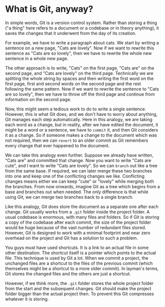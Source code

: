 # What is Git, anyway?
In simple words, Git is a version control system. Rather than storing a thing ("a thing" here refers to a document or a codebase or in theory anything), it saves the changes that it underwent from the day of its creation.

For example, we have to write a paragraph about cats. We start by writing a sentence on a new page, "Cats are lovely". Now if we want to rewrite this sentence as "Cats are so lovely", then we have to rewrite the whole new sentence in a whole new page.

The other approach is to write, "Cats" on the first page, "Cats are" on the second page, and "Cats are lovely" on the third page. Technically we are splitting the whole string by spaces and then writing the first word on the first page, first and second words on the second page and the rest following the same pattern. Now if we want to rewrite the sentence to "Cats are so lovely", then we have to throw off the third page and continue from information on the second page.

Now, this might seem a tedious work to do to write a single sentence. However, this is what Git does, and we don't have to worry about anything, Git manages each step automatically. Here in this analogy, we are taking each word as a change, but in reality, after we have edited the document, it might be a word or a sentence, we have to `commit` it, and then Git considers it as a change. So if someone makes a change to the document which was not required, then we can `revert` to an older commit as Git remembers every change that ever happened to the document.

We can take this analogy even further. Suppose we already have written, "Cats are" and committed that change. Now you want to write "Cats are cute", and I want to write "Cats are lovely". So we can `branch` out like a tree from the same base. If required, we can later merge these two branches into one and keep one of the conflicting changes we like. Conflicting changes means either we can keep "cute" or "lovely" while merging both the branches. From now onwards, imagine Git as a tree which begins from a base and branches out when needed. The only difference is that while using Git, we can merge two branches back to a single branch.

Like this analogy, Git does store the document as a separate one after each change. Git usually works from a `.git` folder inside the project folder. A usual codebase is enormous, with many files and folders. So if Git is storing a copy of the codebase after each commit, the size of the project folder would be huge because of the vast number of redundant files stored. However, Git is designed to work with a minimal footprint and near zero overhead on the project and Git has a solution to such a problem.

You guys must have used shortcuts. It is a link to an actual file in some other destination. The shortcut itself is a pointer which points to the actual file. This technique is used by Git a lot. When we commit a project, the unchanged files are a shortcut to the files of the previous commit (which themselves might be a shortcut to a more older commit). In layman's terms, Git stores the changed files and the others are just a shortcut.

However, if we think more, the `.git` folder stores the whole project folder from the start and the subsequent changes. Git should make the project folder bigger than the actual project then. To prevent this Git compresses whatever it is storing.